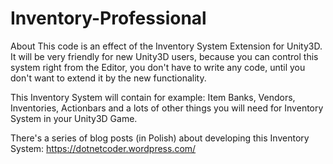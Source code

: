 # Inventory-Professional
About
This code is an effect of the Inventory System Extension for Unity3D.
It will be very friendly for new Unity3D users, because you can control this system right from the Editor, you don't have to write 
any code, until you don't want to extend it by the new functionality.

This Inventory System will contain for example: Item Banks, Vendors, Inventories, Actionbars and a lots of other things you 
will need for Inventory System in your Unity3D Game.

There's a series of blog posts (in Polish) about developing this Inventory System:
https://dotnetcoder.wordpress.com/

